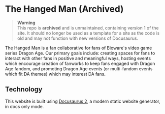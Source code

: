 # The Hanged Man (Archived)

> **Warning**  
This repo is **archived** and is unmaintained, containing version 1 of the site.
It should no longer be used as a template for a site as the code is old and may
not function with new versions of Docusaurus.

The Hanged Man is a fan collaborative for fans of Bioware's video game series
Dragon Age. Our primary goals include: creating spaces for fans to interact with
other fans in positive and meaningful ways, hosting events which encourage
creation of fanworks to keep fans engaged with Dragon Age fandom, and promoting
Dragon Age events (or multi-fandom events which fit DA themes) which may
interest DA fans.

## Technology

This website is built using [Docusaurus 2](https://docusaurus.io/), a modern
static website generator, in docs only mode.
